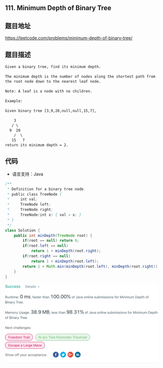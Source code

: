 ## 111. Minimum Depth of Binary Tree

## 题目地址
https://leetcode.com/problems/minimum-depth-of-binary-tree/

## 题目描述
```
Given a binary tree, find its minimum depth.

The minimum depth is the number of nodes along the shortest path from the root node down to the nearest leaf node.

Note: A leaf is a node with no children.

Example:

Given binary tree [3,9,20,null,null,15,7],

    3
   / \
  9  20
    /  \
   15   7
return its minimum depth = 2.
```


## 代码
* 语言支持：Java

```java
/**
 * Definition for a binary tree node.
 * public class TreeNode {
 *     int val;
 *     TreeNode left;
 *     TreeNode right;
 *     TreeNode(int x) { val = x; }
 * }
 */
class Solution {
    public int minDepth(TreeNode root) {
        if(root == null) return 0;
        if(root.left == null)
            return 1 + minDepth(root.right);
        if(root.right == null)
            return 1 + minDepth(root.left);
        return 1 + Math.min(minDepth(root.left), minDepth(root.right));
    }
}
```
![](../../static-file/problems/leetcode.com_problems_minimum-depth-of-binary-tree_submissions_.png)